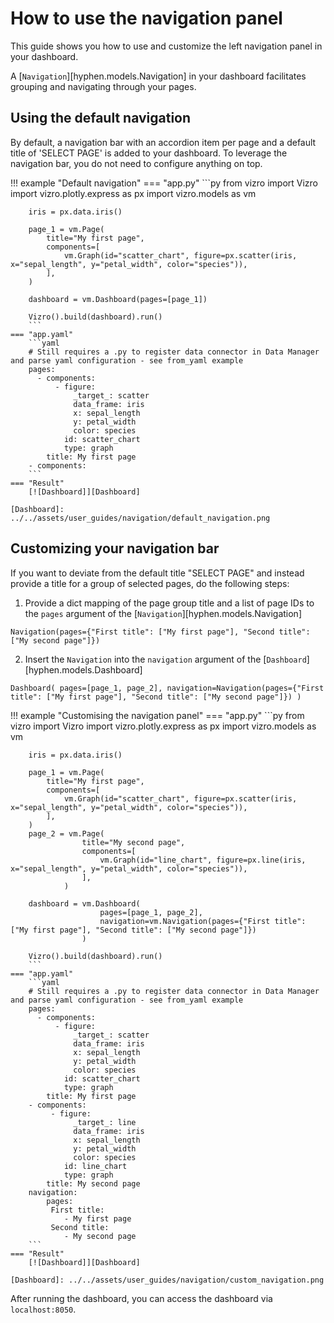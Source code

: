 # How to use the navigation panel

This guide shows you how to use and customize the left navigation panel in your dashboard.

A [`Navigation`][hyphen.models.Navigation] in your dashboard facilitates grouping and navigating through your pages.

## Using the default navigation

By default, a navigation bar with an accordion item per page and a default title of 'SELECT PAGE' is added to your dashboard. To leverage the navigation bar, you do not need to configure anything on top.

!!! example "Default navigation"
    === "app.py"
        ```py
        from vizro import Vizro
        import vizro.plotly.express as px
        import vizro.models as vm

        iris = px.data.iris()

        page_1 = vm.Page(
            title="My first page",
            components=[
                vm.Graph(id="scatter_chart", figure=px.scatter(iris, x="sepal_length", y="petal_width", color="species")),
            ],
        )

        dashboard = vm.Dashboard(pages=[page_1])

        Vizro().build(dashboard).run()
        ```
    === "app.yaml"
        ```yaml
        # Still requires a .py to register data connector in Data Manager and parse yaml configuration - see from_yaml example
        pages:
          - components:
              - figure:
                  _target_: scatter
                  data_frame: iris
                  x: sepal_length
                  y: petal_width
                  color: species
                id: scatter_chart
                type: graph
            title: My first page
        - components:
        ```
    === "Result"
        [![Dashboard]][Dashboard]

    [Dashboard]: ../../assets/user_guides/navigation/default_navigation.png

## Customizing your navigation bar

If you want to deviate from the default title "SELECT PAGE" and instead provide a title for a group of selected pages, do the following steps:

1. Provide a dict mapping of the page group title and a list of page IDs to the `pages` argument of the [`Navigation`][hyphen.models.Navigation]

`Navigation(pages={"First title": ["My first page"], "Second title": ["My second page"]})`

2. Insert the `Navigation` into the `navigation` argument of the [`Dashboard`][hyphen.models.Dashboard]

`Dashboard(
       pages=[page_1, page_2],
       navigation=Navigation(pages={"First title": ["My first page"], "Second title": ["My second page"]})
)
`

!!! example "Customising the navigation panel"
    === "app.py"
        ```py
        from vizro import Vizro
        import vizro.plotly.express as px
        import vizro.models as vm

        iris = px.data.iris()

        page_1 = vm.Page(
            title="My first page",
            components=[
                vm.Graph(id="scatter_chart", figure=px.scatter(iris, x="sepal_length", y="petal_width", color="species")),
            ],
        )
        page_2 = vm.Page(
                    title="My second page",
                    components=[
                        vm.Graph(id="line_chart", figure=px.line(iris, x="sepal_length", y="petal_width", color="species")),
                    ],
                )

        dashboard = vm.Dashboard(
                        pages=[page_1, page_2],
                        navigation=vm.Navigation(pages={"First title": ["My first page"], "Second title": ["My second page"]})
                    )

        Vizro().build(dashboard).run()
        ```
    === "app.yaml"
        ```yaml
        # Still requires a .py to register data connector in Data Manager and parse yaml configuration - see from_yaml example
        pages:
          - components:
              - figure:
                  _target_: scatter
                  data_frame: iris
                  x: sepal_length
                  y: petal_width
                  color: species
                id: scatter_chart
                type: graph
            title: My first page
        - components:
             - figure:
                  _target_: line
                  data_frame: iris
                  x: sepal_length
                  y: petal_width
                  color: species
                id: line_chart
                type: graph
            title: My second page
        navigation:
            pages:
             First title:
                - My first page
             Second title:
                - My second page
        ```
    === "Result"
        [![Dashboard]][Dashboard]

    [Dashboard]: ../../assets/user_guides/navigation/custom_navigation.png

After running the dashboard, you can access the dashboard via `localhost:8050`.
